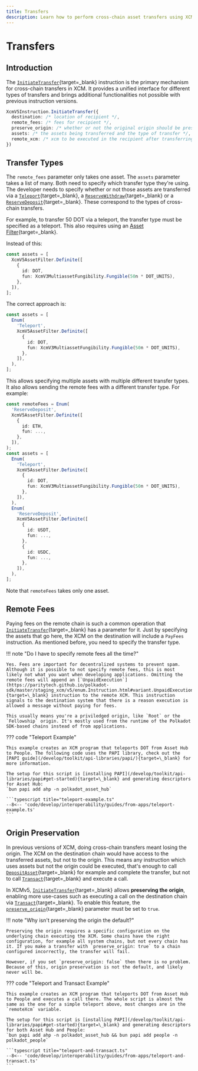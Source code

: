 ```yaml
---
title: Transfers
description: Learn how to perform cross-chain asset transfers using XCM, including teleport, reserve transfers, and handling different asset types across parachains.
---
```


# Transfers

## Introduction

The [`InitiateTransfer`](https://paritytech.github.io/polkadot-sdk/master/staging_xcm/v5/enum.Instruction.html#variant.InitiateTransfer){target=\_blank} instruction is the primary mechanism for cross-chain transfers in XCM. It provides a unified interface for different types of transfers and brings additional functionalities not possible with previous instruction versions.

```typescript
XcmV5Instruction.InitiateTransfer({
  destination: /* location of recipient */,
  remote_fees: /* fees for recipient */,
  preserve_origin: /* whether or not the original origin should be preserved */,
  assets: /* the assets being transferred and the type of transfer */,
  remote_xcm: /* xcm to be executed in the recipient after transferring the assets */,
})
```

## Transfer Types

The `remote_fees` parameter only takes one asset. The `assets` parameter takes a list of many. Both need to specify which transfer type they're using. The developer needs to specify whether or not those assets are transferred via a [`Teleport`](https://paritytech.github.io/polkadot-sdk/master/staging_xcm/v5/enum.AssetTransferFilter.html#variant.Teleport){target=\_blank}, a [`ReserveWithdraw`](https://paritytech.github.io/polkadot-sdk/master/staging_xcm/v5/enum.AssetTransferFilter.html#variant.ReserveWithdraw){target=\_blank} or a [`ReserveDeposit`](https://paritytech.github.io/polkadot-sdk/master/staging_xcm/v5/enum.AssetTransferFilter.html#variant.ReserveDeposit){target=\_blank}. These correspond to the types of cross-chain transfers.

For example, to transfer 50 DOT via a teleport, the transfer type must be specified as a teleport. This also requires using an [Asset Filter](https://paritytech.github.io/polkadot-sdk/master/staging_xcm/v5/enum.AssetFilter.html){target=\_blank}.

Instead of this:

```typescript
const assets = [
  XcmV5AssetFilter.Definite([
    {
      id: DOT,
      fun: XcmV3MultiassetFungibility.Fungible(50n * DOT_UNITS),
    },
  ]),
];
```

The correct approach is:

```typescript
const assets = [
  Enum(
    'Teleport',
    XcmV5AssetFilter.Definite([
      {
        id: DOT,
        fun: XcmV3MultiassetFungibility.Fungible(50n * DOT_UNITS),
      },
    ]),
  ),
];
```

This allows specifying multiple assets with multiple different transfer types. It also allows sending the remote fees with a different transfer type. For example:

```typescript
const remoteFees = Enum(
  'ReserveDeposit',
  XcmV5AssetFilter.Definite([
    {
      id: ETH,
      fun: ...,
    },
  ]),
);
const assets = [
  Enum(
    'Teleport',
    XcmV5AssetFilter.Definite([
      {
        id: DOT,
        fun: XcmV3MultiassetFungibility.Fungible(50n * DOT_UNITS),
      },
    ]),
  ),
  Enum(
    'ReserveDeposit',
    XcmV5AssetFilter.Definite([
      {
        id: USDT,
        fun: ...,
      },
      {
        id: USDC,
        fun: ...,
      },
    ]),
  ),
];
```

Note that `remoteFees` takes only one asset.

## Remote Fees

Paying fees on the remote chain is such a common operation that [`InitiateTransfer`](https://paritytech.github.io/polkadot-sdk/master/staging_xcm/v5/enum.Instruction.html#variant.InitiateTransfer){target=\_blank} has a parameter for it.
Just by specifying the assets that go here, the XCM on the destination will include a `PayFees` instruction.
As mentioned before, you need to specify the transfer type.

!!! note "Do I have to specify remote fees all the time?"

    Yes. Fees are important for decentralized systems to prevent spam. Although it is possible to not specify remote fees, this is most likely not what you want when developing applications. Omitting the remote fees will append an [`UnpaidExecution`](https://paritytech.github.io/polkadot-sdk/master/staging_xcm/v5/enum.Instruction.html#variant.UnpaidExecution){target=\_blank} instruction to the remote XCM. This instruction signals to the destination system that there is a reason execution is allowed a message without paying for fees.

    This usually means you're a priviledged origin, like `Root` or the `Fellowship` origin. It's mostly used from the runtime of the Polkadot SDK-based chains instead of from applications.

??? code "Teleport Example"

    This example creates an XCM program that teleports DOT from Asset Hub to People. The following code uses the PAPI library, check out the [PAPI guide](/develop/toolkit/api-libraries/papi/){target=\_blank} for more information.

    The setup for this script is [installing PAPI](/develop/toolkit/api-libraries/papi#get-started){target=\_blank} and generating descriptors for Asset Hub:
    `bun papi add ahp -n polkadot_asset_hub`

    ```typescript title="teleport-example.ts"
    --8<-- 'code/develop/interoperability/guides/from-apps/teleport-example.ts'
    ```

## Origin Preservation

In previous versions of XCM, doing cross-chain transfers meant losing the origin. The XCM on the destination chain would have access to the transferred assets, but not to the origin. This means any instruction which uses assets but not the origin could be executed, that's enough to call [`DepositAsset`](https://paritytech.github.io/polkadot-sdk/master/staging_xcm/v5/enum.Instruction.html#variant.DepositAsset){target=\_blank} for example and complete the transfer, but not to call [`Transact`](https://paritytech.github.io/polkadot-sdk/master/staging_xcm/v5/enum.Instruction.html#variant.Transact){target=\_blank} and execute a call.

In XCMv5, [`InitiateTransfer`](https://paritytech.github.io/polkadot-sdk/master/staging_xcm/v5/enum.Instruction.html#variant.InitiateTransfer){target=\_blank} allows **preserving the origin**, enabling more use-cases such as executing a call on the destination chain via [`Transact`](https://paritytech.github.io/polkadot-sdk/master/staging_xcm/v5/enum.Instruction.html#variant.Transact){target=\_blank}.
To enable this feature, the [`preserve_origin`](https://paritytech.github.io/polkadot-sdk/master/staging_xcm/v5/enum.Instruction.html#variant.InitiateTransfer.field.preserve_origin){target=\_blank} parameter must be set to `true`.

!!! note "Why isn't preserving the origin the default?"

    Preserving the origin requires a specific configuration on the underlying chain executing the XCM. Some chains have the right configuration, for example all system chains, but not every chain has it. If you make a transfer with `preserve_origin: true` to a chain configured incorrectly, the transfer will fail.

    However, if you set `preserve_origin: false` then there is no problem. Because of this, origin preservation is not the default, and likely never will be.

??? code "Teleport and Transact Example"

    This example creates an XCM program that teleports DOT from Asset Hub to People and executes a call there. The whole script is almost the same as the one for a simple teleport above, most changes are in the `remoteXcm` variable.

    The setup for this script is [installing PAPI](/develop/toolkit/api-libraries/papi#get-started){target=\_blank} and generating descriptors for both Asset Hub and People:
    `bun papi add ahp -n polkadot_asset_hub && bun papi add people -n polkadot_people`

    ```typescript title="teleport-and-transact.ts"
    --8<-- 'code/develop/interoperability/guides/from-apps/teleport-and-transact.ts'
    ```
